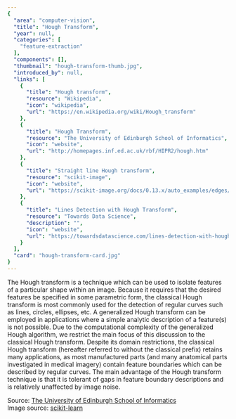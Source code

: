 ```yaml
---
{
  "area": "computer-vision",
  "title": "Hough Transform",
  "year": null,
  "categories": [
    "feature-extraction"
  ],
  "components": [],
  "thumbnail": "hough-transform-thumb.jpg",
  "introduced_by": null,
  "links": [
    {
      "title": "Hough transform",
      "resource": "Wikipedia",
      "icon": "wikipedia",
      "url": "https://en.wikipedia.org/wiki/Hough_transform"
    },
    {
      "title": "Hough Transform",
      "resource": "The University of Edinburgh School of Informatics",
      "icon": "website",
      "url": "http://homepages.inf.ed.ac.uk/rbf/HIPR2/hough.htm"
    },
    {
      "title": "Straight line Hough transform",
      "resource": "scikit-image",
      "icon": "website",
      "url": "https://scikit-image.org/docs/0.13.x/auto_examples/edges/plot_line_hough_transform.html"
    },
    {
      "title": "Lines Detection with Hough Transform",
      "resource": "Towards Data Science",
      "description": "",
      "icon": "website",
      "url": "https://towardsdatascience.com/lines-detection-with-hough-transform-84020b3b1549"
    }
  ],
  "card": "hough-transform-card.jpg"
}
---
```

The Hough transform is a technique which can be used to isolate features of a particular shape within an image. Because it requires that the desired features be specified in some parametric form, the classical Hough transform is most commonly used for the detection of regular curves such as lines, circles, ellipses, etc. A generalized Hough transform can be employed in applications where a simple analytic description of a feature(s) is not possible. Due to the computational complexity of the generalized Hough algorithm, we restrict the main focus of this discussion to the classical Hough transform. Despite its domain restrictions, the classical Hough transform (hereafter referred to without the classical prefix) retains many applications, as most manufactured parts (and many anatomical parts investigated in medical imagery) contain feature boundaries which can be described by regular curves. The main advantage of the Hough transform technique is that it is tolerant of gaps in feature boundary descriptions and is relatively unaffected by image noise.  

Source: [The University of Edinburgh School of Informatics](http://homepages.inf.ed.ac.uk/rbf/HIPR2/hough.htm)  
Image source: [scikit-learn](https://scikit-image.org/docs/0.13.x/auto_examples/edges/plot_line_hough_transform.html)  
